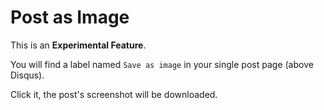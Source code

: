 # Post as Image

This is an **Experimental Feature**.

You will find a label named `Save as image` in your single post page (above Disqus).

Click it, the post's screenshot will be downloaded.
